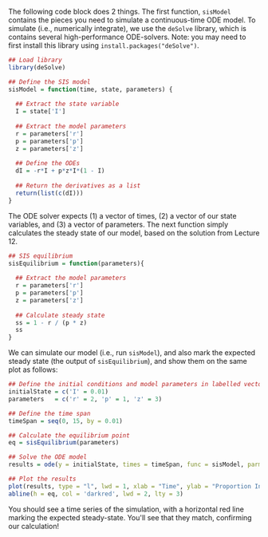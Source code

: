 The following code block does 2 things. The first function, `sisModel` contains the pieces you need to simulate a continuous-time ODE model. 
To simulate (i.e., numerically integrate), we use the `deSolve` library, which is contains several high-performance ODE-solvers.
Note: you may need to first install this library using `install.packages("deSolve")`.

```r
## Load library
library(deSolve)

## Define the SIS model
sisModel = function(time, state, parameters) {
  
  ## Extract the state variable
  I = state['I']
  
  ## Extract the model parameters
  r = parameters['r']
  p = parameters['p']
  z = parameters['z']
  
  ## Define the ODEs
  dI = -r*I + p*z*I*(1 - I)
  
  ## Return the derivatives as a list
  return(list(c(dI)))
}
```

The ODE solver expects (1) a vector of times, (2) a vector of our state variables, and (3) a vector of parameters.
The next function simply calculates the steady state of our model, based on the solution from Lecture 12.

```r
## SIS equilibrium
sisEquilibrium = function(parameters){
  
  ## Extract the model parameters
  r = parameters['r']
  p = parameters['p']
  z = parameters['z']
  
  ## Calculate steady state
  ss = 1 - r / (p * z)
  ss
}
```

We can simulate our model (i.e., run `sisModel`), and also mark the expected steady state (the output of `sisEquilibrium`), 
and show them on the same plot as follows:

```r
## Define the initial conditions and model parameters in labelled vectors
initialState = c('I' = 0.01)
parameters   = c('r' = 2, 'p' = 1, 'z' = 3)

## Define the time span
timeSpan = seq(0, 15, by = 0.01)

## Calculate the equilibrium point
eq = sisEquilibrium(parameters)

## Solve the ODE model
results = ode(y = initialState, times = timeSpan, func = sisModel, parms = parameters, method = 'lsoda')

## Plot the results
plot(results, type = "l", lwd = 1, xlab = "Time", ylab = "Proportion Infected", bty = "l")
abline(h = eq, col = 'darkred', lwd = 2, lty = 3)
```

You should see a time series of the simulation, with a horizontal red line marking the expected steady-state.
You'll see that they match, confirming our calculation!


